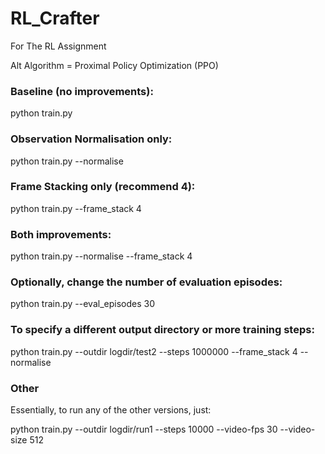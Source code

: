 # RL_Crafter
For The RL Assignment

Alt Algorithm = Proximal Policy Optimization (PPO)




### Baseline (no improvements):

python train.py

### Observation Normalisation only:

python train.py --normalise

### Frame Stacking only (recommend 4):

python train.py --frame_stack 4

### Both improvements:

python train.py --normalise --frame_stack 4

### Optionally, change the number of evaluation episodes:

python train.py --eval_episodes 30

### To specify a different output directory or more training steps:

python train.py --outdir logdir/test2 --steps 1000000 --frame_stack 4 --normalise





### Other
Essentially, to run any of the other versions, just:

python train.py --outdir logdir/run1 --steps 10000 --video-fps 30 --video-size 512
